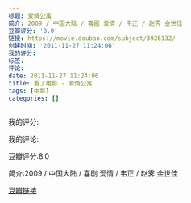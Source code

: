 ```yaml
---
标题: 爱情公寓
简介: 2009 / 中国大陆 / 喜剧 爱情 / 韦正 / 赵霁 金世佳
豆瓣评分: '8.0'
链接: https://movie.douban.com/subject/3926132/
创建时间: '2011-11-27 11:24:06'
我的评分:
标签:
评论:
date: 2011-11-27 11:24:06
title: 看了电影 - 爱情公寓
tags: [电影]
categories: []
---
```


我的评分:

我的评论:

豆瓣评分:8.0

简介:2009 / 中国大陆 / 喜剧 爱情 / 韦正 / 赵霁 金世佳

[豆瓣链接](https://movie.douban.com/subject/3926132/)

